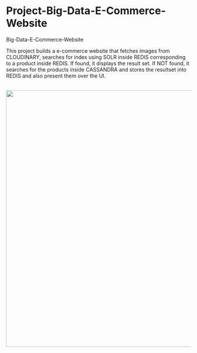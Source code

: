 # Project-Big-Data-E-Commerce-Website
Big-Data-E-Commerce-Website

This project builds a e-commerce website that fetches images from CLOUDINARY, searches for index using SOLR inside REDIS corresponding to
a product inside REDIS. If found, it displays the result set. If NOT found, it searches for the products inside CASSANDRA and stores the 
resultset into REDIS and also present them over the UI.

<br>
<img height = "700" src = "https://cloud.githubusercontent.com/assets/16638648/21870920/0103130a-d82d-11e6-806e-ec5121d19912.jpg" />
<br>
